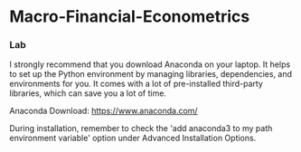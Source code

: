 # Macro-Financial-Econometrics
### Lab 

I strongly recommend that you download Anaconda on your laptop. It helps to set up the Python environment by managing libraries, dependencies, and environments for you. It comes with a lot of pre-installed third-party libraries, which can save you a lot of time. 

Anaconda Download: https://www.anaconda.com/

During installation, remember to check the 'add anaconda3 to my path environment variable' option under Advanced Installation Options.
